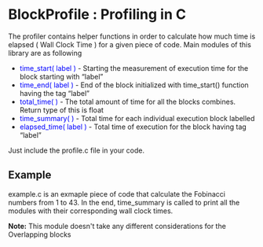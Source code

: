 # BlockProfile : Profiling in C

The profiler contains helper functions in order to calculate how much time is elapsed ( Wall Clock Time ) for a given piece of code. Main modules of this library are as following

- <span style="color:blue">time_start( label )</span> -  Starting the measurement of execution time for the block starting with “label”
- <span style="color:blue">time_end( label )</span>  -  End of the block initialized with time_start() function having the tag “label”
- <span style="color:blue">total_time(  )</span>  -  The total amount of time for all the blocks combines. Return type of this is float
- <span style="color:blue">time_summary(  )</span> - Total time for each individual execution block labelled
- <span style="color:blue">elapsed_time( label )</span>  -  Total time of execution for the block having tag “label”

 Just include the profile.c file in your code.

## Example 

 example.c is an exmaple piece of code that calculate the Fobinacci numbers from 1 to 43. In the end, time_summary is called to print all the modules with their corresponding wall clock times.

 **Note:** This module doesn't take any different considerations for the Overlapping blocks